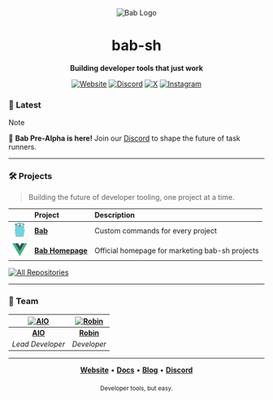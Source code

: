 <div align="center">

<img src="https://cdn.bab.sh/l/favicon" alt="Bab Logo" width="120"/>

<h1>bab-sh</h1>

**Building developer tools that just work**

[![Website](https://img.shields.io/badge/bab.sh-000000?style=for-the-badge&logo=safari&logoColor=white)](https://bab.sh)
[![Discord](https://img.shields.io/badge/Discord-5865F2?style=for-the-badge&logo=discord&logoColor=white)](https://discord.bab.sh)
[![X](https://img.shields.io/badge/X-000000?style=for-the-badge&logo=x&logoColor=white)](https://x.com/Bab42821558638)
[![Instagram](https://img.shields.io/badge/Instagram-E4405F?style=for-the-badge&logo=instagram&logoColor=white)](https://instagram.com/babshdev)

</div>

### 📢 Latest

> [!NOTE]
> 🚀 **Bab Pre-Alpha is here!** Join our [Discord](https://discord.bab.sh) to shape the future of task runners.

---
### 🛠️ Projects
> Building the future of developer tooling, one project at a time.

| | Project | Description |
|:--:|:--------|:------------|
| <img src="https://raw.githubusercontent.com/devicons/devicon/master/icons/go/go-original.svg" width="30"/> | **[Bab](https://github.com/bab-sh/bab)** | Custom commands for every project |
| <img src="https://raw.githubusercontent.com/devicons/devicon/master/icons/vuejs/vuejs-original.svg" width="30"/> | **[Bab Homepage](https://github.com/bab-sh/bab-homepage)** | Official homepage for marketing bab-sh projects |

[![All Repositories](https://img.shields.io/badge/View_All_Projects-000000?style=for-the-badge&logo=github&logoColor=white)](https://github.com/orgs/bab-sh/repositories)


---

### 👥 Team


| <a href="https://github.com/aiomayo"><img src="https://avatars.githubusercontent.com/u/69240351" width="100" alt="AIO"/></a> | <a href="https://github.com/robin-engels"><img src="https://avatars.githubusercontent.com/u/103217628" width="100" alt="Robin"/></a> |
|:---:|:---:|
| **[AIO](https://github.com/aiomayo)** | **[Robin](https://github.com/robin-engels)** |
| *Lead Developer* | *Developer* |


---

<div align="center">

[**Website**](https://bab.sh) • [**Docs**](https://docs.bab.sh) • [**Blog**](https://blog.bab.sh) • [**Discord**](https://discord.bab.sh)

</div>

<div align="center">

<sub>Developer tools, but easy.</sub>

</div>
